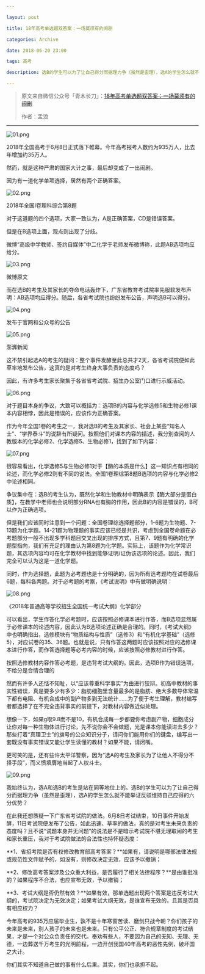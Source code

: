 ```yaml
---

layout: post

title: 18年高考单选题双答案：一场莫须有的闹剧

categories: Archive

date: 2018-06-20 23:00

tags: 高考

description: 选B的学生可以为了让自己得分而据理力争（虽然是歪理），选A的学生怎么就不能举证反驳维持自己应得的六分优势？

---
```


> 原文来自微信公众号「青木长刀」：~~[18年高考单选题双答案：一场莫须有的闹剧](https://mp.weixin.qq.com/s?__biz=MzU4NTE0NTk4Mg==&mid=2247484288&idx=1&sn=0e98c98b2fd80fab9b7ee4166b45d832&chksm=fd8e4891caf9c1879c4c90ce685a4fcff8d2da56ba80e023c0ab8380c4c4f5523a37d86ea971#rd)~~
>
> 作者：孟浪

---

![01.png](https://i.loli.net/2018/06/20/5b2a79ef3664d.png)

2018年全国高考于6月8日正式落下帷幕。今年高考报考人数约为935万人，比去年增加约35万人。

然而，就是这种严肃的国家大计之事，最后却变成了一出闹剧。

因为有一道化学单项选择，居然有两个正确答案。

![02.png](https://i.loli.net/2018/06/20/5b2a79f0761b6.png)

<figcaption>2018年全国I卷理科综合第8题</figcaption>

对于这道题的四个选项，大家一致认为，A是正确答案，CD是错误答案。

但是在B选项上面，观点则出现了分歧。

微博“高级中学教师、签约自媒体”中二化学于老师发布微博称，此题AB选项均应给分。

![03.png](https://i.loli.net/2018/06/20/5b2a79f100c0a.png)

<figcaption>微博原文</figcaption>

而在选B的考生及其家长的夺命电话轰炸下，广东省教育考试院率先服软发布声明：AB选项均应得分。随后，各省考试院也纷纷发布公告，声明选B可以得分。

![04.png](https://i.loli.net/2018/06/21/5b2a7a97d8ec0.png)

<figcaption>发布于官网和公众号的公告</figcaption>

![05.png](https://i.loli.net/2018/06/20/5b2a79f81567b.png)

<figcaption>澎湃新闻</figcaption>

这不禁引起选A的考生的疑问：整个事件发酵至此总共才2天，各省考试院便如此草率地发布公告，这真的是对考生终身大事负责的态度吗？

因此，有许多考生家长聚集于各省省考试院、招生办公室门口进行示威活动。

![06.png](https://i.loli.net/2018/06/21/5b2a7a9b3e8b5.png)

对于题目本身的争议，大致可以概括为：选项B的内容与化学选修5和生物必修1课本内容相悖，因此是错误的，应该作为正确答案。

作为今年全国1卷的考生之一，我对选B的考生及其家长、社会上某些“知名人士”、“学界泰斗”的说辞有所疑问。按照他们对课本内容的描述，我分别查阅的人教版本的化学必修2、化学选修5、生物必修1，找到了如下内容：

![07.png](https://i.loli.net/2018/06/20/5b2a79f7c684f.png)

很容易看出，化学选修5与生物必修1对于【酶的本质是什么】这一知识点有相同的论述，而化学必修2则有不同的说法。全国1卷理综第8题B选项的内容与化学必修2中论述相同。

争议集中在：选B的考生认为，既然化学和生物教材中明确表示【酶大部分是蛋白质】，在教学中老师也会说明部分RNA也有酶的作用，因此B的内容是错误的，B可以作为正确选项。

但是我们应该同时注意到一个问题：全国卷理综选择题部分，1-6题为生物题、7-13题为化学题。14-21题为物理题的事实应该已经是共识，考虑到全国卷命题在必考题部分一般不出现多学科题目交叉出现的排序方式，且第7、9题有明确的化学题型指向，我们有充足的理由认为第8题为化学题。实际上，该题作为化学常识题，其选项内容均可在化学教材中找到能够证明/证伪该选项的论述。因此，我们完全可以认为这是一道化学题。

同时，作为选择题，此题为必考题也是十分明确的，因为所有选考题均在试卷最后6题，每科各两题。对于必考题的考察，《考试说明》中有做明确说明：

![08.png](https://i.loli.net/2018/06/20/5b2a79f422f6e.png)

<figcaption>《2018年普通高等学校招生全国统一考试大纲》化学部分</figcaption>

可以看出，学生作答化学必考题时，应该按照必修课本进行作答，而B选项显然属于必修课本的论述内容，因此认为B选项论述正确是合理的。同时，《考试大纲》中也明确指出，选修模块有“物质结构与性质”（选修3）和“有机化学基础”（选修5），对应试卷的35、36题。也就是说，只有作答这两题时应该按照对应的选修课本进行作答，而作答选择题等必考内容的时候，应该按照必修教材进行作答。

按照选修教材内容作答必考题，是违背考试大纲的。因此，选项B作为错误选项，不给分是合情合理的

然而有许多人还恬不知耻，以“应该尊重科学事实”为由进行狡辩。初高中教材的事实性错误，真是要多少有多少：脂肪细胞里含量最多的是脂肪、绝大多数导体常温下都有电阻、有机合成中的副产物多到无法统计......为了便于考生理解，教材编写者都选择了在不完全违背事实的前提下，对教材内容做近似处理。

想像一下，如果g取9.8而不是10，有机合成每一步都要你考虑副产物，细胞成分让你对每一种生物体进行讨论，先不说你会不会做题，光是课本你能读进去多少？那些打着“真理卫士”的旗号的公众知识分子，请问你们能用你们的键盘，编写出一套既没有事实错误又能让学生读懂的教材？如果不能，请闭嘴。

更可笑的是，还有些许太平洋警察，因为“选A的考生及家长为了让他人不得分不择手段”，而义愤填膺地当起了人权斗士。

![09.png](https://i.loli.net/2018/06/20/5b2a79f41e81f.png)

我始终认为，选A和选B的考生是站在同等地位上的。选B的学生可以为了让自己得分而据理力争（虽然是歪理），选A的学生怎么就不能举证反驳维持自己应得的六分优势？

在此我还想质疑一下广东省考试院的做法。6月8日考试结束，10日事件开始发酵，11日考试院便发布了公告，如此迅速、草率的做法，真的是对考生未来负责的态度吗？且不说“试题本身并无问题”的说法是不是暗示考试院不堪无理取闹的考生和家长重压，我对于考试院做法的合法性也持怀疑态度：

**1、省招考院是否有权修改教育部高考答案？**如果有，请说明是哪部法律法规或规范性文件赋予的，如没有，则修改决定无效，应该予以撤销；

**2、修改高考答案涉及公众重大利益，是否履行了相关法律程序？**是由谁批准的？如果程序不合法，也应宣布无效，予以撤销；

**3、考试大纲是否仍然有效？**如果有效，那单选题出现两个答案是违反考试大纲的，考试院决定为无效决定；如果考试大纲无效，是谁宣布无效的，且其是否具有相应权力？

今年高考的935万应届毕业生，孰不是十年寒窗苦读、磨剑只战今朝？你们孩子的未来是未来，别人孩子的未来也是未来。只有公平公正、符合规章制度的考试结果，才是一个对公众负责任的交代。奉劝有些人，不要因为自己的无知、无理、无德，一边葬送千万考生的光明前程，一边开创我国40年高考的恶性先例，破坏国之大计。

你们其实不知道自己做的事有什么后果。其实，你们也承担不起。
